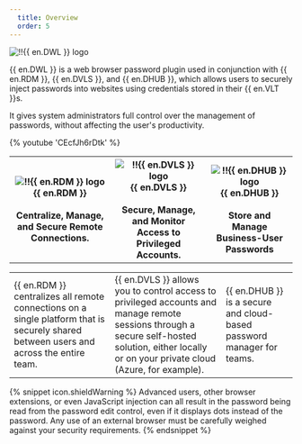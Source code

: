 ```yaml
---
  title: Overview
  order: 5
---
```

![!!{{ en.DWL }} logo](https://webdevolutions.blob.core.windows.net/images/projects/web-login/logos/web-login-color-shadow.svg)

{{ en.DWL }} is a web browser password plugin used in conjunction with {{ en.RDM }}, {{ en.DVLS }}, and {{ en.DHUB }}, which allows users to securely inject passwords into websites using credentials stored in their {{ en.VLT }}s.  

It gives system administrators full control over the management of passwords, without affecting the user's productivity. 

{% youtube 'CEcfJh6rDtk' %}  

<table>
	<tr>
		<th>
<img src="https://webdevolutions.blob.core.windows.net/images/projects/remote-desktop-manager/logos/remote-desktop-manager-icon-shadow.svg" alt="!!{{ en.RDM }} logo"><br>
{{ en.RDM }}<br>
<br>
Centralize, Manage, and Secure Remote Connections.<br>
		</th>
		<th>
<img src="https://webdevolutions.blob.core.windows.net/images/projects/server/logos/server-icon-shadow.svg" alt="!!{{ en.DVLS }} logo"><br>
{{ en.DVLS }}<br>
<br>
Secure, Manage, and Monitor Access to Privileged Accounts.<br>
		</th>
		<th>
<img src="https://webdevolutions.blob.core.windows.net/images/projects/password-hub/logos/password-hub-icon-shadow.svg" alt="!!{{ en.DHUB }} logo"><br>
{{ en.DHUB }}<br>
<br>
Store and Manage Business-User Passwords<br>
		</th>
	</tr>
<table>
	<tr>
		<td>
{{ en.RDM }} centralizes all remote connections on a single platform that is securely shared between users and across the entire team. 
		</td>
		<td>
{{ en.DVLS }} allows you to control access to privileged accounts and manage remote sessions through a secure self-hosted solution, either locally or on your private cloud (Azure, for example). 
		</td>
		<td>
{{ en.DHUB }} is a secure and cloud-based password manager for teams. 
		</td>
	</tr>
</table>

{% snippet icon.shieldWarning %} 
Advanced users, other browser extensions, or even JavaScript injection can all result in the password being read from the password edit control, even if it displays dots instead of the password. Any use of an external browser must be carefully weighed against your security requirements. 
{% endsnippet %}
 

